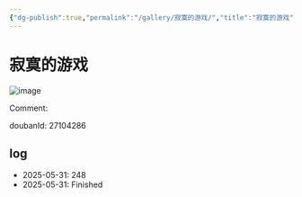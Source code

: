 ```yaml
---
{"dg-publish":true,"permalink":"/gallery/寂寞的游戏/","title":"寂寞的游戏","created":"2025-06-02T12:37:17.181+08:00"}
---
```



# 寂寞的游戏

![image](https://hiraeth-picbed.oss-cn-beijing.aliyuncs.com/20250531154443.webp)

Comment: 



doubanId: 27104286

## log

- 2025-05-31: 248
- 2025-05-31: Finished
